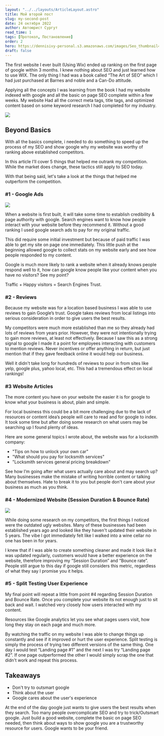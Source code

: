 ```yaml
---
layout: "../../layouts/ArticleLayout.astro"
title: Мой второй пост
slug: my-second-post
date: 24 октября 2022
author: Автоюрист Сургут
read_time: 1
tags: [Протокол, Постановление]
order: 2
hero: https://dennisivy-personal.s3.amazonaws.com/images/Seo_thumbnail4.jpg
draft: false
---
```


The first website I ever built (Using Wix) ended up ranking on the first page of google within 3 months. I knew nothing about SEO and just learned how to use WIX. The only thing I had was a book called “The Art of SEO” which I had just purchased at Barnes and noble and a Can-Do attitude.

Applying all the concepts I was learning from the book I had my website indexed with google and all the basic on page SEO complete within a few weeks. My website Had all the correct meta tags, title tags, and optimized content based on some keyword research I had completed for my industry.

[![](./images/fast-seo-video.PNG)](https://youtu.be/T-9JYYcqUco)


## Beyond Basics

With all the basics complete, i needed to do something to speed up the process of my SEO and show google why my website was worthy of ranking above established competitors.

In this article I’ll cover 5 things that helped me outrank my competition. While the market does change, these tactics still apply to SEO today.


With that being said, let's take a look at the things that helped me outperform the competition.

### #1 - Google Ads

![](https://dennisivy-personal.s3.amazonaws.com/uploads/2020/10/02/google-search-ads.jpg)

When a website is first built, it will take some time to  establish credibility & page authority with google. Search engines want to know how people interact with your website before they recommend it. Without a good ranking I used google search ads to pay for my original traffic. 

This did require some initial investment but because of paid traffic I was able to get my site on page one immediately. This little push at the beginning allowed google to collect stats on my website early and see how people responded to my content. 

Google is much more likely to rank a website when it already knows people respond well to it, how can google know people like your content when you have no visitors? See my point?

Traffic + Happy visitors = Search Engines Trust.

### #2 - Reviews

Because my website was for a location based business I was able to use reviews to gain Google’s trust. Google takes reviews from local listings into serious consideration in order to give users the best results.

My competitors were much more established than me so they already had lots of reviews from years prior. However, they were not intentionally trying to gain more reviews, at least not effectively. Because I saw this as a strong signal to google I made it a point for employees interacting with customers to mention reviews. Never incentives or offer anything in return, but just mention that if they gave feedback online it would help our business.

Well it didn't take long for hundreds of reviews to pour in from sites like yelp, google plus, yahoo local, etc. This had a tremendous effect on local rankings!

### #3 Website Articles

The more content you have on your website the easier it is for google to know what your business is about, plain and simple. 

For local business this could be a bit more challenging due to the lack of resources or content idea’s people will care to read and for google to index. It took some time but after doing some research on what users may be searching up I found plenty of ideas.

Here are some general topics I wrote about, the website was for a locksmith company:

- "Tips on how to unlock your own car"
- "What should you pay for locksmith services"
- "Locksmith services general pricing breakdown"

See how I’m going after what users actually care about and may search up? Many businesses make the mistake of writing horrible content or talking about themselves. Hate to break it to you but people don't care about your business as much as you think.

### #4 - Modernized Website (Session Duration & Bounce Rate)
![](https://lh4.googleusercontent.com/_JNS6i4oJUzHG-jySODTYGCPFBvsdb2ckJascKDpYYtQv07kohjpsjHdtHB9fh3G2nQNcDdq40uP1DI5B4JUOKx7BYNQF8I3jp9m1ABfGC9AqPJvPL8fcpKeJTagOlxHImS4r1q5)

While doing some research on my competitors, the first things I noticed were the outdated ugly websites. Many of these businesses had been established years ago and looked like they haven't updated their website in 5 years. The vibe I got immediately felt like I walked into a wine cellar no one has been in for years. 

I knew that if I was able to create something cleaner and made it look like it was updated regularly, customers would have a better experience on the website, therefore improving my “Session Duration” and “Bounce rate”. People still argue to this day if google still considers this metric, regardless of what they say I promise you it helps.

### #5 - Split Testing User Experience

My final point will repeat a little from point #4 regarding Session Duration and Bounce Rate. Once you complete your website its not enough just to sit back and wait. I watched very closely how users interacted with my content. 

Resources like Google analytics let you see what pages users visit, how long they stay on each page and much more. 

By watching the traffic on my website I was able to change things up constantly and see if it improved or hurt the user experience. Split testing is simply the process of trying two different versions of the same thing. One day I would test “Landing page #1” and the next I was try “Landing page #2”. If one page outperformed the other I would simply scrap the one that didn't work and repeat this process.

## Takeaways

- Don't try to outsmart google
- Think about the user
- Google cares about the user's experience

At the end of the day google just wants to give users the best results when they search. Too many people overcomplicate SEO and try to trick/Outsmart google. Just build a good website, complete the basic on page SEO needed, then think about ways to show google you are a trustworthy resource for users. Google wants to be your friend.